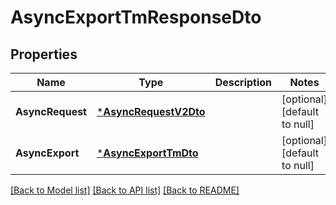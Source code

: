 # AsyncExportTmResponseDto

## Properties
Name | Type | Description | Notes
------------ | ------------- | ------------- | -------------
**AsyncRequest** | [***AsyncRequestV2Dto**](AsyncRequestV2Dto.md) |  | [optional] [default to null]
**AsyncExport** | [***AsyncExportTmDto**](AsyncExportTMDto.md) |  | [optional] [default to null]

[[Back to Model list]](../README.md#documentation-for-models) [[Back to API list]](../README.md#documentation-for-api-endpoints) [[Back to README]](../README.md)


